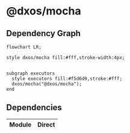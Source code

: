 # @dxos/mocha



## Dependency Graph

```mermaid
flowchart LR;

style dxos/mocha fill:#fff,stroke-width:4px;


subgraph executors
  style executors fill:#f5d6d9,stroke:#fff;
  dxos/mocha("@dxos/mocha");
end

```

## Dependencies

| Module | Direct |
|---|---|
